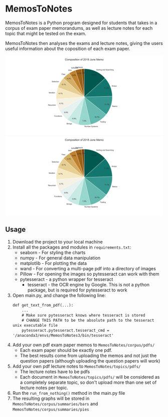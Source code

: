 # MemosToNotes

MemosToNotes is a Python program designed for students that takes in a corpus of exam paper memorandums, as well as lecture notes for each topic that might be tested on the exam.

MemosToNotes then analyses the exams and lecture notes, giving the users useful information about the coposition of each exam paper.

![My image](readme-files/pie_2018.png) ![My image](readme-files/pie_2018.png)


## Usage

1. Download the project to your local machine
2. Install all the packages and modules in `requirements.txt`:
    * seaborn - For styling the charts
    * numpy - For general data manipulation
    * matplotlib - For plotting the data
    * wand - For converting a multi-page pdf into a directory of images 
    * Pillow - For opening the images so pytesseract can work with them
    * pytesseract - a python wrapper for tesseract
        * tesseract -  the OCR engine by Google. This is not a python package, but is required for pytesseract to work
3. Open main.py, and change the following line:
    ```
    def get_text_from_pdf(...):
        ...
        # Make sure pytesseract knows where tesseract is stored
        # CHANGE THIS PATH to be the absolute path to the tesseract unix executable file
        pytesseract.pytesseract.tesseract_cmd =  '/anaconda3/envs/MemosToNotes3/bin/tesseract'
    ```
4. Add your own pdf exam paper memos to `MemosToNotes/corpus/pdfs/`
    * Each exam paper should be exactly one pdf.
    * The best results come from uploading the memos and not just the question papers (although uploading the question papers will work)
5. Add your own pdf lecture notes to `MemosToNotes/topics/pdfs/`
    * The lecture notes have to be pdfs
    * Each document in `MemosToNotes/topics/pdfs/` will be considered as a completely separate topic, so don't upload more than one set of lecture notes per topic.
6. Run the `run_from_nothing()` method in the main.py file
7. The resulting graphs will be stored in `MemosToNotes/corpus/summaries/bars` and `MemosToNotes/corpus/summaries/pies` 


